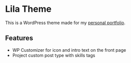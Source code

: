 # Lila Theme
This is a WordPress theme made for my [personal portfolio](http://www.heatherbrokmeier.com).

## Features
- WP Customizer for icon and intro text on the front page
- Project custom post type with skills tags